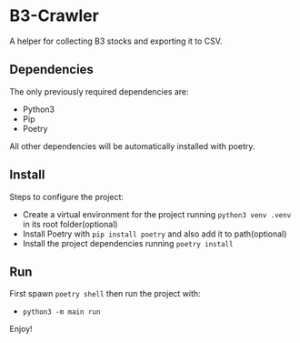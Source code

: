 # B3-Crawler

A helper for collecting B3 stocks and exporting it to CSV.

## Dependencies

The only previously required dependencies are:

- Python3
- Pip
- Poetry

All other dependencies will be automatically installed with poetry.

## Install

Steps to configure the project:
- Create a virtual environment for the project running `python3 venv .venv` in its root folder(optional)
- Install Poetry with `pip install poetry` and also add it to path(optional)
- Install the project dependencies running `poetry install`

## Run

First spawn `poetry shell` then run the project with:

- `python3 -m main run`

Enjoy!
